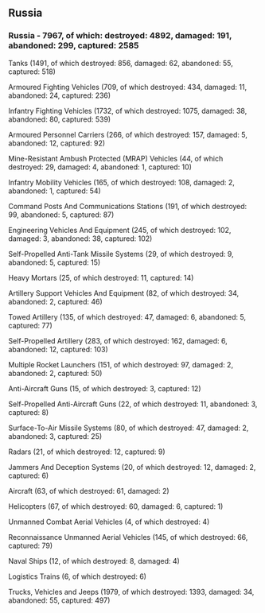 
 
 ## Russia
 
 ### Russia - 7967, of which: destroyed: 4892, damaged: 191, abandoned: 299, captured: 2585

 

 

 Tanks (1491, of which destroyed: 856, damaged: 62, abandoned: 55, captured: 518)

 Armoured Fighting Vehicles (709, of which destroyed: 434, damaged: 11, abandoned: 24, captured: 236)

 Infantry Fighting Vehicles (1732, of which destroyed: 1075, damaged: 38, abandoned: 80, captured: 539)

 Armoured Personnel Carriers (266, of which destroyed: 157, damaged: 5, abandoned: 12, captured: 92)

 Mine-Resistant Ambush Protected (MRAP) Vehicles (44, of which destroyed: 29, damaged: 4, abandoned: 1, captured: 10)

 Infantry Mobility Vehicles (165, of which destroyed: 108, damaged: 2, abandoned: 1, captured: 54)

 Command Posts And Communications Stations (191, of which destroyed: 99, abandoned: 5, captured: 87)

 Engineering Vehicles And Equipment (245, of which destroyed: 102, damaged: 3, abandoned: 38, captured: 102)

 Self-Propelled Anti-Tank Missile Systems (29, of which destroyed: 9, abandoned: 5, captured: 15)

 Heavy Mortars (25, of which destroyed: 11, captured: 14)

 Artillery Support Vehicles And Equipment (82, of which destroyed: 34, abandoned: 2, captured: 46)

 Towed Artillery (135, of which destroyed: 47, damaged: 6, abandoned: 5, captured: 77)

 Self-Propelled Artillery (283, of which destroyed: 162, damaged: 6, abandoned: 12, captured: 103)

 Multiple Rocket Launchers (151, of which destroyed: 97, damaged: 2, abandoned: 2, captured: 50)

 Anti-Aircraft Guns (15, of which destroyed: 3, captured: 12)

 Self-Propelled Anti-Aircraft Guns (22, of which destroyed: 11, abandoned: 3, captured: 8)

 Surface-To-Air Missile Systems (80, of which destroyed: 47, damaged: 2, abandoned: 3, captured: 25)

 Radars (21, of which destroyed: 12, captured: 9)

 Jammers And Deception Systems (20, of which destroyed: 12, damaged: 2, captured: 6)

 Aircraft (63, of which destroyed: 61, damaged: 2)

 Helicopters (67, of which destroyed: 60, damaged: 6, captured: 1)

 Unmanned Combat Aerial Vehicles (4, of which destroyed: 4)

 Reconnaissance Unmanned Aerial Vehicles (145, of which destroyed: 66, captured: 79)

 Naval Ships (12, of which destroyed: 8, damaged: 4)

 Logistics Trains (6, of which destroyed: 6)

 Trucks, Vehicles and Jeeps (1979, of which destroyed: 1393, damaged: 34, abandoned: 55, captured: 497)

